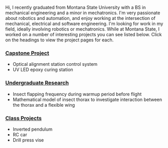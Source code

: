 Hi, I recently graduated from Montana State University with a BS in mechanical engineering and a minor in mechatronics. I'm very passionate about robotics and automation, and enjoy working at the intersection of mechanical, electrical and software engineering. I'm looking for work in my field, ideally involving robotics or mechatronics. While at Montana State, I worked on a number of interesting projects you can see listed below. Click on the headings to view the project pages for each.

### [Capstone Project](Capstone/Capstone.md)
  - Optical alignment station control system
  - UV LED epoxy curing station

### [Undergraduate Research](Research/Research.md)
  - Insect flapping frequency during warmup period before flight
  - Mathematical model of insect thorax to investigate interaction between the thorax and a flexible wing

### [Class Projects](Class_Projects/Class_Projects.md)
  - Inverted pendulum
  - RC car
  - Drill press vise
